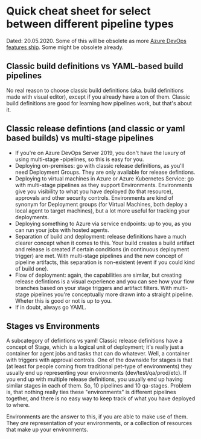 # Quick cheat sheet for select between different pipeline types

Dated: 20.05.2020. Some of this will be obsolete as more [Azure DevOps features ship](https://docs.microsoft.com/en-us/azure/devops/release-notes/features-timeline). Some might be obsolete already.

## Classic build definitions vs YAML-based build pipelines

No real reason to choose classic build definitions (aka. build definitions made with visual editor), except if you already have a ton of them. Classic build definitions are good for learning how pipelines work, but that's about it.

## Classic release defintions (and classic or yaml based builds) vs multi-stage pipelines

* If you're on Azure DevOps Server 2019, you don't have the luxury of using multi-stage -pipelines, so this is easy for you.
* Deploying on-premises: go with classic release definitions, as you'll need Deployment Groups. They are only available for release defintions.
* Deploying to virtual machines in Azure or Azure Kubernetes Service: go with multi-stage pipelines as they support Environments. Environments give you visibility to what you have deployed (to that resource), approvals and other security controls. Environments are kind of synonym for Deployment groups (for Virtual Machines, both deploy a local agent to target machines), but a lot more useful for tracking your deployments.
* Deploying something to Azure via service endpoints: up to you, as you can run your jobs with hosted agents.
* Separation of build and deployment: release definitions have a much clearer concept when it comes to this. Your build creates a build artifact and release is created if certain conditions (in continuous deployment trigger) are met. With multi-stage pipelines and the new concept of pipeline artifacts, this separation is non-existent (event if you could kind of build one).
* Flow of deployment: again, the capabilities are similar, but creating release defintions is a visual experience and you can see how your flow branches based on your stage triggers and artifact filters. With multi-stage pipelines you're conceptually more drawn into a straight pipeline. Wheter this is good or not is up to you.
* If in doubt, always go YAML.

## Stages vs Environments

A subcategory of defintions vs yaml! Classic release definitions have a concept of Stage, which is a logical unit of deployment; it's really just a container for agent jobs and tasks that can do whatever. Well, a container with triggers with approval controls. One of the downside for stages is that (at least for people coming from traditional pet-type of environments) they usually end up representing your environments (dev/test/qa/prod/etc). If you end up with multiple release definitions, you usually end up having similar stages in each of them. So, 10 pipelines and 10 qa-stages. Problem is, that nothing really ties these "environments" is different pipelines together, and there is no easy way to keep track of what you have deployed to where.

Environments are the answer to this, if you are able to make use of them. They _are_ representation of your environments, or a collection of resources that make up your environments.

